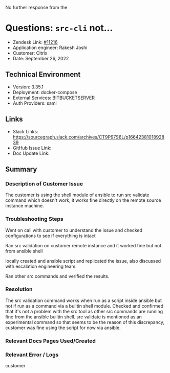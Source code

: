 No further response from the 
# Questions: `src-cli` not... <!-- Ticket Title  Hint: include keywords to make it searchable -->

- Zendesk Link: [#11216](https://sourcegraph.zendesk.com/agent/tickets/11216)
- Application engineer: Rakesh Joshi
- Customer: Citrix <!-- Redact if this contains personally identifying information -->
- Date: September 26, 2022

<!-- Data populated from integration, speak to Ben Gordon or Michael Bali if not working -->
<!-- During Internal team trial, fill missing data manually (we are waiting for all data to sync) -->

## Technical Environment
- Version: 3.35.1​
- Deployment: docker-compose
- External Services: BITBUCKETSERVER
- Auth Providers: saml


## Links
<!-- Data for application engineer manual entry -->
- Slack Links:
https://sourcegraph.slack.com/archives/CT9P97S6L/p1664238101892839
- GitHub Issue Link:
- Doc Update Link:

## Summary
### Description of Customer Issue
The customer is using the shell module of ansible to run src validate command which doesn't work, it works fine directly on the remote source instance machine.


### Troubleshooting Steps

Went on call with customer to understand the issue and checked configurations to see if everything is intact 

Ran src validation on customer remote instance and it worked fine but not from ansible shell

locally created and ansible script and replicated the issue, also discussed with escalation engineering team.

Ran other src commands and verified the results. 



### Resolution
The src validation command works when run as a script inside ansible but not if run as a command via a builtin shell module. Checked and confirmed that it's not a problem with the src tool as other src commands are running fine from the ansible builtin shell. src validate is mentioned as an experimental command so that seems to be the reason of this discrepancy, customer was fine using the script for now via ansible.


### Relevant Docs Pages Used/Created

### Relevant Error / Logs
<!-- Please redact keys, tokens, and personal identifying information -->


<!-- Once complete, upload a copy to https://github.com/sourcegraph/support-tools-internal/tree/main/resolved-tickets as a .md file -->
<!-- Name the file 11216.md -->customer
